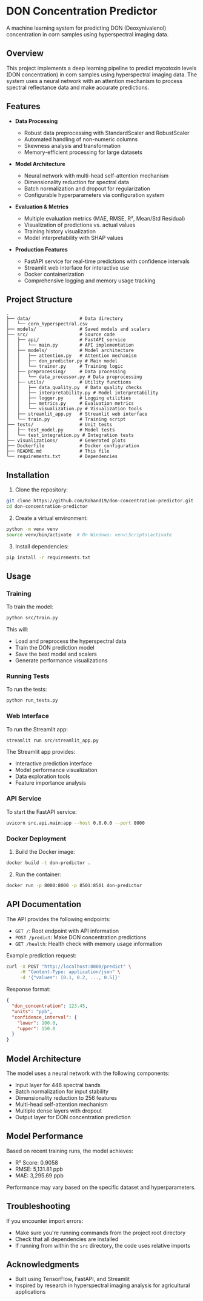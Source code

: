 # DON Concentration Predictor

A machine learning system for predicting DON (Deoxynivalenol) concentration in corn samples using hyperspectral imaging data.

## Overview

This project implements a deep learning pipeline to predict mycotoxin levels (DON concentration) in corn samples using hyperspectral imaging data. The system uses a neural network with an attention mechanism to process spectral reflectance data and make accurate predictions.

## Features

- **Data Processing**
  - Robust data preprocessing with StandardScaler and RobustScaler
  - Automated handling of non-numeric columns
  - Skewness analysis and transformation
  - Memory-efficient processing for large datasets

- **Model Architecture**
  - Neural network with multi-head self-attention mechanism
  - Dimensionality reduction for spectral data
  - Batch normalization and dropout for regularization
  - Configurable hyperparameters via configuration system

- **Evaluation & Metrics**
  - Multiple evaluation metrics (MAE, RMSE, R², Mean/Std Residual)
  - Visualization of predictions vs. actual values
  - Training history visualization
  - Model interpretability with SHAP values

- **Production Features**
  - FastAPI service for real-time predictions with confidence intervals
  - Streamlit web interface for interactive use
  - Docker containerization
  - Comprehensive logging and memory usage tracking

## Project Structure

```
.
├── data/                  # Data directory
│   └── corn_hyperspectral.csv
├── models/                # Saved models and scalers
├── src/                   # Source code
│   ├── api/               # FastAPI service
│   │   └── main.py        # API implementation
│   ├── models/            # Model architecture
│   │   ├── attention.py   # Attention mechanism
│   │   ├── don_predictor.py # Main model
│   │   └── trainer.py     # Training logic
│   ├── preprocessing/     # Data processing
│   │   └── data_processor.py # Data preprocessing
│   ├── utils/             # Utility functions
│   │   ├── data_quality.py  # Data quality checks
│   │   ├── interpretability.py # Model interpretability
│   │   ├── logger.py      # Logging utilities
│   │   ├── metrics.py     # Evaluation metrics
│   │   └── visualization.py # Visualization tools
│   ├── streamlit_app.py   # Streamlit web interface
│   └── train.py           # Training script
├── tests/                 # Unit tests
│   ├── test_model.py      # Model tests
│   └── test_integration.py # Integration tests
├── visualizations/        # Generated plots
├── Dockerfile             # Docker configuration
├── README.md              # This file
└── requirements.txt       # Dependencies
```

## Installation

1. Clone the repository:
```bash
git clone https://github.com/Rohand19/don-concentration-predictor.git
cd don-concentration-predictor
```

2. Create a virtual environment:
```bash
python -m venv venv
source venv/bin/activate  # On Windows: venv\Scripts\activate
```

3. Install dependencies:
```bash
pip install -r requirements.txt
```

## Usage

### Training

To train the model:

```bash
python src/train.py
```

This will:
- Load and preprocess the hyperspectral data
- Train the DON prediction model
- Save the best model and scalers
- Generate performance visualizations

### Running Tests

To run the tests:

```bash
python run_tests.py
```

### Web Interface

To run the Streamlit app:

```bash
streamlit run src/streamlit_app.py
```

The Streamlit app provides:
- Interactive prediction interface
- Model performance visualization
- Data exploration tools
- Feature importance analysis

### API Service

To start the FastAPI service:

```bash
uvicorn src.api.main:app --host 0.0.0.0 --port 8000
```

### Docker Deployment

1. Build the Docker image:
```bash
docker build -t don-predictor .
```

2. Run the container:
```bash
docker run -p 8000:8000 -p 8501:8501 don-predictor
```

## API Documentation

The API provides the following endpoints:

- `GET /`: Root endpoint with API information
- `POST /predict`: Make DON concentration predictions
- `GET /health`: Health check with memory usage information

Example prediction request:
```bash
curl -X POST "http://localhost:8000/predict" \
     -H "Content-Type: application/json" \
     -d '{"values": [0.1, 0.2, ..., 0.5]}'
```

Response format:
```json
{
  "don_concentration": 123.45,
  "units": "ppb",
  "confidence_interval": {
    "lower": 100.0,
    "upper": 150.0
  }
}
```

## Model Architecture

The model uses a neural network with the following components:
- Input layer for 448 spectral bands
- Batch normalization for input stability
- Dimensionality reduction to 256 features
- Multi-head self-attention mechanism
- Multiple dense layers with dropout
- Output layer for DON concentration prediction

## Model Performance

Based on recent training runs, the model achieves:
- R² Score: 0.9058
- RMSE: 5,131.81 ppb
- MAE: 3,295.69 ppb

Performance may vary based on the specific dataset and hyperparameters.

## Troubleshooting

If you encounter import errors:
- Make sure you're running commands from the project root directory
- Check that all dependencies are installed
- If running from within the `src` directory, the code uses relative imports

## Acknowledgments

- Built using TensorFlow, FastAPI, and Streamlit
- Inspired by research in hyperspectral imaging analysis for agricultural applications